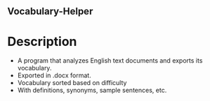 ## Vocabulary-Helper
# Description
 - A program that analyzes English text documents and exports its vocabulary.
 - Exported in .docx format.
 - Vocabulary sorted based on difficulty
 - With definitions, synonyms, sample sentences, etc.
